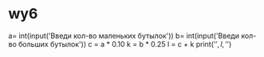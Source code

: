 # wy6
a= int(input('Введи кол-во маленьких бутылок'))  b= int(input('Введи кол-во больших бутылок')) c = a * 0.10 k = b * 0.25  l = c + k print('$',l,'$')
